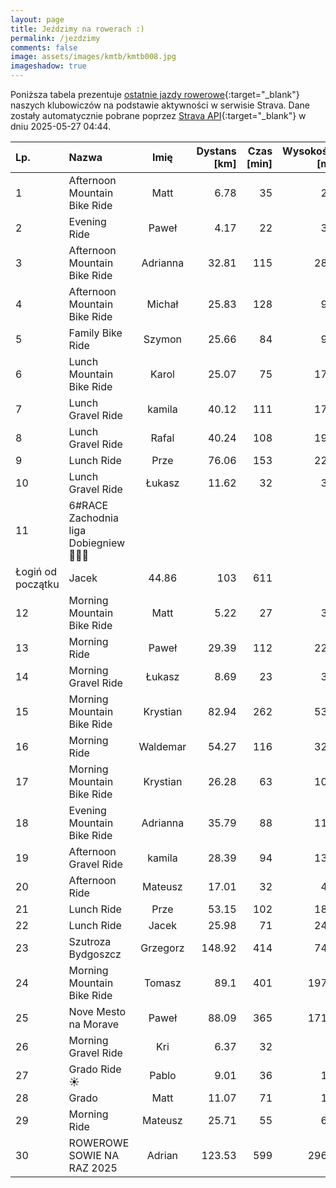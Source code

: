 ```yaml
---
layout: page
title: Jeździmy na rowerach :)
permalink: /jezdzimy
comments: false
image: assets/images/kmtb/kmtb008.jpg
imageshadow: true
---
```


Poniższa tabela prezentuje [ostatnie jazdy rowerowe](https://www.strava.com/clubs/336381){:target="_blank"} naszych klubowiczów na podstawie aktywności w serwisie Strava. Dane zostały automatycznie pobrane poprzez [Strava API](https://developers.strava.com/docs/reference/#api-Clubs-getClubActivitiesById){:target="_blank"} w dniu 2025-05-27 04:44.

Lp. | Nazwa | Imię | Dystans [km] | Czas [min] | Wysokość [m]
:--- | :--- | :---: | ---: | ---: | ---:
1|Afternoon Mountain Bike Ride|Matt|6.78|35|23
2|Evening Ride|Paweł|4.17|22|30
3|Afternoon Mountain Bike Ride|Adrianna|32.81|115|281
4|Afternoon Mountain Bike Ride|Michał|25.83|128|95
5|Family Bike Ride|Szymon|25.66|84|96
6|Lunch Mountain Bike Ride|Karol|25.07|75|174
7|Lunch Gravel Ride|kamila|40.12|111|176
8|Lunch Gravel Ride|Rafal|40.24|108|199
9|Lunch Ride|Prze|76.06|153|223
10|Lunch Gravel Ride|Łukasz|11.62|32|35
11|6#RACE Zachodnia liga Dobiegniew 💚🦵🔥
Łogiń od początku|Jacek|44.86|103|611
12|Morning Mountain Bike Ride|Matt|5.22|27|30
13|Morning Ride|Paweł|29.39|112|226
14|Morning Gravel Ride|Łukasz|8.69|23|38
15|Morning Mountain Bike Ride|Krystian|82.94|262|537
16|Morning Ride|Waldemar|54.27|116|320
17|Morning Mountain Bike Ride|Krystian|26.28|63|102
18|Evening Mountain Bike Ride|Adrianna|35.79|88|117
19|Afternoon Gravel Ride|kamila|28.39|94|134
20|Afternoon Ride|Mateusz|17.01|32|41
21|Lunch Ride|Prze|53.15|102|181
22|Lunch Ride|Jacek|25.98|71|247
23|Szutroza Bydgoszcz|Grzegorz|148.92|414|747
24|Morning Mountain Bike Ride|Tomasz|89.1|401|1970
25|Nove Mesto na Morave|Paweł|88.09|365|1713
26|Morning Gravel Ride|Kri|6.37|32|8
27|Grado Ride ☀️|Pablo|9.01|36|14
28|Grado|Matt|11.07|71|11
29|Morning Ride|Mateusz|25.71|55|63
30|ROWEROWE SOWIE NA RAZ 2025|Adrian|123.53|599|2961
